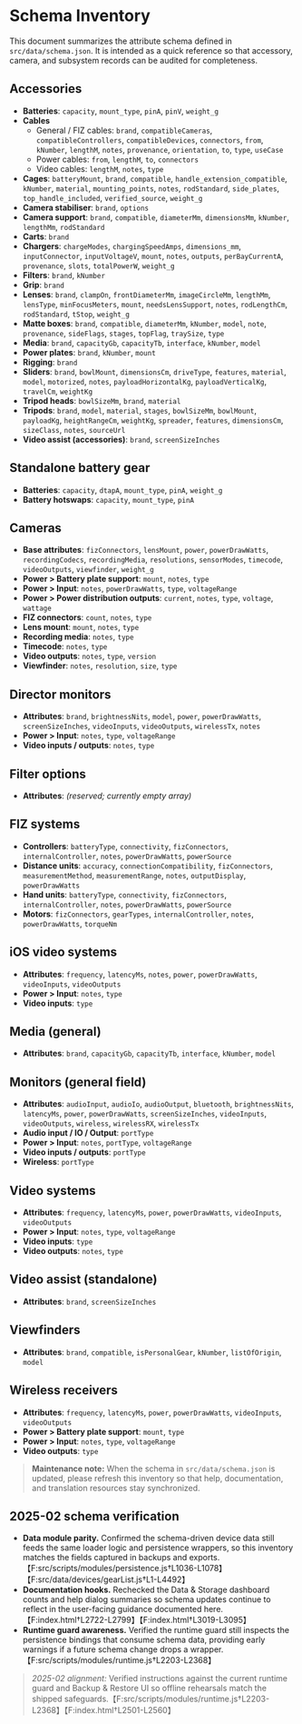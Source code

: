 # Schema Inventory

This document summarizes the attribute schema defined in `src/data/schema.json`. It is intended as a quick reference so that accessory, camera, and subsystem records can be audited for completeness.

## Accessories
- **Batteries**: `capacity`, `mount_type`, `pinA`, `pinV`, `weight_g`
- **Cables**
  - General / FIZ cables: `brand`, `compatibleCameras`, `compatibleControllers`, `compatibleDevices`, `connectors`, `from`, `kNumber`, `lengthM`, `notes`, `provenance`, `orientation`, `to`, `type`, `useCase`
  - Power cables: `from`, `lengthM`, `to`, `connectors`
  - Video cables: `lengthM`, `notes`, `type`
- **Cages**: `batteryMount`, `brand`, `compatible`, `handle_extension_compatible`, `kNumber`, `material`, `mounting_points`, `notes`, `rodStandard`, `side_plates`, `top_handle_included`, `verified_source`, `weight_g`
- **Camera stabiliser**: `brand`, `options`
- **Camera support**: `brand`, `compatible`, `diameterMm`, `dimensionsMm`, `kNumber`, `lengthMm`, `rodStandard`
- **Carts**: `brand`
- **Chargers**: `chargeModes`, `chargingSpeedAmps`, `dimensions_mm`, `inputConnector`, `inputVoltageV`, `mount`, `notes`, `outputs`, `perBayCurrentA`, `provenance`, `slots`, `totalPowerW`, `weight_g`
- **Filters**: `brand`, `kNumber`
- **Grip**: `brand`
- **Lenses**: `brand`, `clampOn`, `frontDiameterMm`, `imageCircleMm`, `lengthMm`, `lensType`, `minFocusMeters`, `mount`, `needsLensSupport`, `notes`, `rodLengthCm`, `rodStandard`, `tStop`, `weight_g`
- **Matte boxes**: `brand`, `compatible`, `diameterMm`, `kNumber`, `model`, `note`, `provenance`, `sideFlags`, `stages`, `topFlag`, `traySize`, `type`
- **Media**: `brand`, `capacityGb`, `capacityTb`, `interface`, `kNumber`, `model`
- **Power plates**: `brand`, `kNumber`, `mount`
- **Rigging**: `brand`
- **Sliders**: `brand`, `bowlMount`, `dimensionsCm`, `driveType`, `features`, `material`, `model`, `motorized`, `notes`, `payloadHorizontalKg`, `payloadVerticalKg`, `travelCm`, `weightKg`
- **Tripod heads**: `bowlSizeMm`, `brand`, `material`
- **Tripods**: `brand`, `model`, `material`, `stages`, `bowlSizeMm`, `bowlMount`, `payloadKg`, `heightRangeCm`, `weightKg`, `spreader`, `features`, `dimensionsCm`, `sizeClass`, `notes`, `sourceUrl`
- **Video assist (accessories)**: `brand`, `screenSizeInches`

## Standalone battery gear
- **Batteries**: `capacity`, `dtapA`, `mount_type`, `pinA`, `weight_g`
- **Battery hotswaps**: `capacity`, `mount_type`, `pinA`

## Cameras
- **Base attributes**: `fizConnectors`, `lensMount`, `power`, `powerDrawWatts`, `recordingCodecs`, `recordingMedia`, `resolutions`, `sensorModes`, `timecode`, `videoOutputs`, `viewfinder`, `weight_g`
- **Power > Battery plate support**: `mount`, `notes`, `type`
- **Power > Input**: `notes`, `powerDrawWatts`, `type`, `voltageRange`
- **Power > Power distribution outputs**: `current`, `notes`, `type`, `voltage`, `wattage`
- **FIZ connectors**: `count`, `notes`, `type`
- **Lens mount**: `mount`, `notes`, `type`
- **Recording media**: `notes`, `type`
- **Timecode**: `notes`, `type`
- **Video outputs**: `notes`, `type`, `version`
- **Viewfinder**: `notes`, `resolution`, `size`, `type`

## Director monitors
- **Attributes**: `brand`, `brightnessNits`, `model`, `power`, `powerDrawWatts`, `screenSizeInches`, `videoInputs`, `videoOutputs`, `wirelessTx`, `notes`
- **Power > Input**: `notes`, `type`, `voltageRange`
- **Video inputs / outputs**: `notes`, `type`

## Filter options
- **Attributes**: *(reserved; currently empty array)*

## FIZ systems
- **Controllers**: `batteryType`, `connectivity`, `fizConnectors`, `internalController`, `notes`, `powerDrawWatts`, `powerSource`
- **Distance units**: `accuracy`, `connectionCompatibility`, `fizConnectors`, `measurementMethod`, `measurementRange`, `notes`, `outputDisplay`, `powerDrawWatts`
- **Hand units**: `batteryType`, `connectivity`, `fizConnectors`, `internalController`, `notes`, `powerDrawWatts`, `powerSource`
- **Motors**: `fizConnectors`, `gearTypes`, `internalController`, `notes`, `powerDrawWatts`, `torqueNm`

## iOS video systems
- **Attributes**: `frequency`, `latencyMs`, `notes`, `power`, `powerDrawWatts`, `videoInputs`, `videoOutputs`
- **Power > Input**: `notes`, `type`
- **Video inputs**: `type`

## Media (general)
- **Attributes**: `brand`, `capacityGb`, `capacityTb`, `interface`, `kNumber`, `model`

## Monitors (general field)
- **Attributes**: `audioInput`, `audioIo`, `audioOutput`, `bluetooth`, `brightnessNits`, `latencyMs`, `power`, `powerDrawWatts`, `screenSizeInches`, `videoInputs`, `videoOutputs`, `wireless`, `wirelessRX`, `wirelessTx`
- **Audio input / IO / Output**: `portType`
- **Power > Input**: `notes`, `portType`, `voltageRange`
- **Video inputs / outputs**: `portType`
- **Wireless**: `portType`

## Video systems
- **Attributes**: `frequency`, `latencyMs`, `power`, `powerDrawWatts`, `videoInputs`, `videoOutputs`
- **Power > Input**: `notes`, `type`, `voltageRange`
- **Video inputs**: `type`
- **Video outputs**: `notes`, `type`

## Video assist (standalone)
- **Attributes**: `brand`, `screenSizeInches`

## Viewfinders
- **Attributes**: `brand`, `compatible`, `isPersonalGear`, `kNumber`, `listOfOrigin`, `model`

## Wireless receivers
- **Attributes**: `frequency`, `latencyMs`, `power`, `powerDrawWatts`, `videoInputs`, `videoOutputs`
- **Power > Battery plate support**: `mount`, `type`
- **Power > Input**: `notes`, `type`, `voltageRange`
- **Video outputs**: `type`

> **Maintenance note:** When the schema in `src/data/schema.json` is updated, please refresh this inventory so that help, documentation, and translation resources stay synchronized.

## 2025-02 schema verification
- **Data module parity.** Confirmed the schema-driven device data still feeds the same loader logic and persistence wrappers, so this inventory matches the fields captured in backups and exports.【F:src/scripts/modules/persistence.js†L1036-L1078】【F:src/data/devices/gearList.js†L1-L4492】
- **Documentation hooks.** Rechecked the Data & Storage dashboard counts and help dialog summaries so schema updates continue to reflect in the user-facing guidance documented here.【F:index.html†L2722-L2799】【F:index.html†L3019-L3095】
- **Runtime guard awareness.** Verified the runtime guard still inspects the persistence bindings that consume schema data, providing early warnings if a future schema change drops a wrapper.【F:src/scripts/modules/runtime.js†L2203-L2368】

> _2025-02 alignment:_ Verified instructions against the current runtime guard and Backup & Restore UI so offline rehearsals match the shipped safeguards.【F:src/scripts/modules/runtime.js†L2203-L2368】【F:index.html†L2501-L2560】
